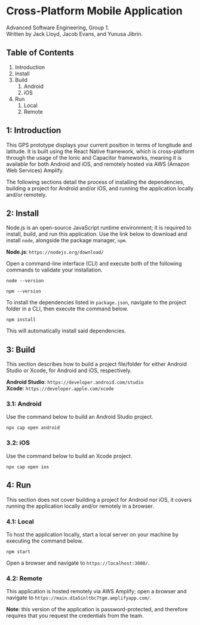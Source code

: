 # Cross-Platform Mobile Application

Advanced Software Engineering, Group 1.  
Written by Jack Lloyd, Jacob Evans, and Yunusa Jibrin.

## Table of Contents

1. Introduction
2. Install
3. Build
    1. Android
    2. iOS
4. Run
    1. Local
    2. Remote

## 1: Introduction

This GPS prototype displays your current position in terms of longitude and latitude. It is built using the React Native framework, which is cross-platform through the usage of the Ionic and Capacitor frameworks, meaning it is available for both Android and iOS, and remotely hosted via AWS (Amazon Web Services) Amplify.

The following sections detail the process of installing the dependencies, building a project for Android and/or iOS, and running the application locally and/or remotely.

## 2: Install

Node.js is an open-source JavaScript runtime environment; it is required to install, build, and run this application. Use the link below to download and install `node`, alongside the package manager, `npm`.

**Node.js**: `https://nodejs.org/download/`

Open a command-line interface (CLI) and execute both of the following commands to validate your installation.

```
node --version
```
```
npm --version
```

To install the dependencies listed in `package.json`, navigate to the project folder in a CLI, then execute the command below.

```
npm install
```

This will automatically install said dependencies.

## 3: Build

This section describes how to build a project file/folder for either Android Studio or Xcode, for Android and iOS, respectively.

**Android Studio**: `https://developer.android.com/studio`  
**Xcode**: `https://developer.apple.com/xcode`

### 3.1: Android

Use the command below to build an Android Studio project.

```
npx cap open android
```

### 3.2: iOS

Use the command below to build an Xcode project.

```
npx cap open ios
```

## 4: Run

This section does not cover building a project for Android nor iOS, it covers running the application locally and/or remotely in a browser.

### 4.1: Local

To host the application locally, start a local server on your machine by executing the command below.

```
npm start
```

Open a browser and navigate to `https://localhost:3000/`.

### 4.2: Remote

This application is hosted remotely via AWS Amplify; open a browser and navigate to `https://main.d1a5inltbc7tgm.amplifyapp.com/`.

**Note**: this version of the application is password-protected, and therefore requires that you request the credentials from the team.
